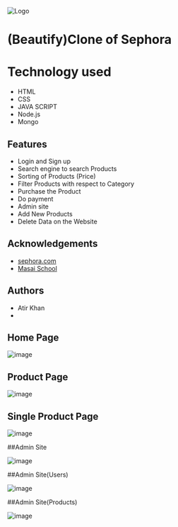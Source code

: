 ![Logo](https://m.media-amazon.com/images/W/IMAGERENDERING_521856-T2/images/S/abs-image-upload-na/d/AmazonStores/ATVPDKIKX0DER/8f2f496417226a26a27102b64eb1584f.w400.h400.jpg)

# (Beautify)Clone of Sephora

# Technology used


- HTML
- CSS
- JAVA SCRIPT
- Node.js
- Mongo







## Features

- Login and Sign up 
- Search engine to search Products
- Sorting of Products (Price)
- Filter Products with respect to Category
- Purchase the Product
- Do payment
- Admin site 
- Add New Products
- Delete Data on the Website


## Acknowledgements

 - [sephora.com](https://www.sephora.com/)
 - [Masai School](https://masaischool.com/)
  

## Authors

-  Atir Khan
-  

## Home Page


![image](https://drive.google.com/file/d/1SdkJBPzELZUrjqLEH7B2Ii9ZtFOGX_uj/view?usp=share_link)




## Product Page

![image](https://drive.google.com/file/d/1sbxDTbwr1_C-L8A2psE4LVU5sc71mTgE/view?usp=sharing)


## Single Product Page

![image](https://drive.google.com/file/d/1ZrIhBIkcS0pcSH7e6G0FHicV2hkBh3H2/view?usp=share_link)



##Admin Site

![image](https://drive.google.com/file/d/1e7GlQgBcsPM-9rrINxzuDhXQN0iOGv6W/view?usp=sharing)


##Admin Site(Users)

![image](https://drive.google.com/file/d/1KGJf3EreLggvA_MN6Rrlqoz3QcUwWWtU/view?usp=share_link)


##Admin Site(Products)

![image](https://drive.google.com/file/d/1257yn4psTeo7clWlcdW3FkRQQ1LZjvpz/view?usp=share_link)
